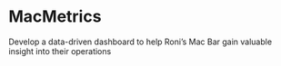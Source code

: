 # MacMetrics
Develop a data-driven dashboard to help Roni’s Mac Bar gain valuable insight into their operations 
